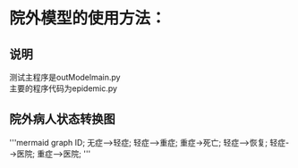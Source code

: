 # 院外模型的使用方法：
## 说明
测试主程序是outModelmain.py  
主要的程序代码为epidemic.py 

## 院外病人状态转换图
'''mermaid
graph ID;
无症-->轻症;
轻症-->重症;
重症->死亡;
轻症-->恢复;
轻症-->医院;
重症-->医院;
'''

